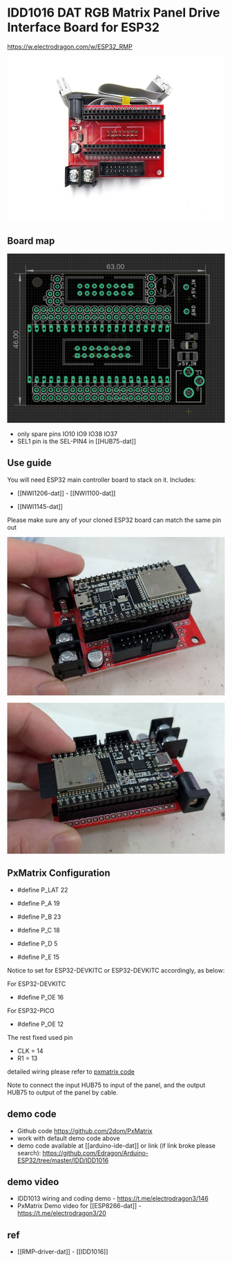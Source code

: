 

# IDD1016 DAT RGB Matrix Panel Drive Interface Board for ESP32


https://w.electrodragon.com/w/ESP32_RMP


![](18-27-13-07-03-2023.png)

## Board map 

![](2024-09-09-15-32-15.png)

- only spare pins IO10 IO9 IO38 IO37
- SEL1 pin is the SEL-PIN4 in [[HUB75-dat]]

## Use guide

You will need ESP32 main controller board to stack on it. Includes:

- [[NWI1206-dat]] - [[NWI1100-dat]]

- [[NWI1145-dat]]

Please make sure any of your cloned ESP32 board can match the same pin out

![](2024-10-24-14-48-15.png)

![](2024-10-24-14-49-24.png)



## PxMatrix Configuration



* #define P_LAT 22

* #define P_A 19
* #define P_B 23
* #define P_C 18
* #define P_D 5
* #define P_E 15

Notice to set for ESP32-DEVKITC or ESP32-DEVKITC accordingly, as below:

For ESP32-DEVKITC
* #define P_OE 16 


For ESP32-PICO
* #define P_OE 12


The rest fixed used pin
* CLK = 14 
* R1 = 13 

detailed wiring please refer to [pxmatrix code](https://github.com/2dom/PxMatrix)

Note to connect the input HUB75 to input of the panel, and the output HUB75 to output of the panel by cable.

## demo code 

- Github code https://github.com/2dom/PxMatrix
- work with default demo code above 
- demo code available at [[arduino-ide-dat]] or link (if link broke please search): https://github.com/Edragon/Arduino-ESP32/tree/master/IDD/IDD1016



## demo video 

- IDD1013 wiring and coding demo - https://t.me/electrodragon3/146
- PxMatrix Demo video for [[ESP8266-dat]] - https://t.me/electrodragon3/20


## ref 

- [[RMP-driver-dat]] - [[IDD1016]]